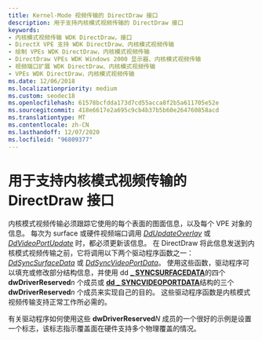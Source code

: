 ```yaml
---
title: Kernel-Mode 视频传输的 DirectDraw 接口
description: 用于支持内核模式视频传输的 DirectDraw 接口
keywords:
- 内核模式视频传输 WDK DirectDraw，接口
- DirectX VPE 支持 WDK DirectDraw、内核模式视频传输
- 绘制 VPEs WDK DirectDraw，内核模式视频传输
- DirectDraw VPEs WDK Windows 2000 显示器、内核模式视频传输
- 视频端口扩展 WDK DirectDraw、内核模式视频传输
- VPEs WDK DirectDraw，内核模式视频传输
ms.date: 12/06/2018
ms.localizationpriority: medium
ms.custom: seodec18
ms.openlocfilehash: 61578bcfdda173d7cd55acca8f2b5a611705e52e
ms.sourcegitcommit: 418e6617e2a695c9cb4b37b5b60e264760858acd
ms.translationtype: MT
ms.contentlocale: zh-CN
ms.lasthandoff: 12/07/2020
ms.locfileid: "96809377"
---
```

# <a name="directdraw-interfaces-for-kernel-mode-video-transport-support"></a>用于支持内核模式视频传输的 DirectDraw 接口

内核模式视频传输必须跟踪它使用的每个表面的图面信息，以及每个 VPE 对象的信息。 每次为 surface 或硬件视频端口调用 [*DdUpdateOverlay*](/windows/win32/api/ddrawint/nc-ddrawint-pdd_surfcb_updateoverlay) 或 [*DdVideoPortUpdate*](/windows/win32/api/ddrawint/nc-ddrawint-pdd_vportcb_update) 时，都必须更新该信息。 在 DirectDraw 将此信息发送到内核模式视频传输之前，它将调用以下两个驱动程序函数之一： [*DdSyncSurfaceData*](/windows/win32/api/ddrawint/nc-ddrawint-pdd_kernelcb_syncsurface) 或 [*DdSyncVideoPortData*](/windows/win32/api/ddrawint/nc-ddrawint-pdd_kernelcb_syncvideoport)。 使用这些函数，驱动程序可以填充或修改部分结构信息，并使用 dd [**\_ SYNCSURFACEDATA**](/windows/win32/api/ddrawint/ns-ddrawint-dd_syncsurfacedata)的四个 **dwDriverReserved**_n_ 个成员或 [**dd \_ SYNCVIDEOPORTDATA**](/windows/win32/api/ddrawint/ns-ddrawint-dd_syncvideoportdata)结构的三个 **dwDriverReserved**_n_ 个成员来实现自己的目的。 这些驱动程序函数是内核模式视频传输支持正常工作所必需的。

有关驱动程序如何使用这些 **dwDriverReserved**_N_ 成员的一个很好的示例是设置一个标志，该标志指示覆盖面在硬件支持多个物理覆盖的情况。

 


